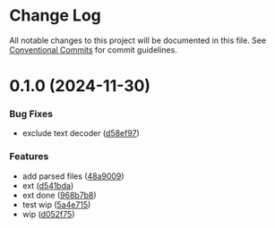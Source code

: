 # Change Log

All notable changes to this project will be documented in this file.
See [Conventional Commits](https://conventionalcommits.org) for commit guidelines.

# 0.1.0 (2024-11-30)


### Bug Fixes

* exclude text decoder ([d58ef97](https://github.com/lukasjhan/mdl-js/commit/d58ef9744414b31fd7a44f621c3037b154762328))


### Features

* add parsed files ([48a9009](https://github.com/lukasjhan/mdl-js/commit/48a9009c2cb49466e7eecdac80cf54c06e77ce69))
* ext ([d541bda](https://github.com/lukasjhan/mdl-js/commit/d541bda976af628f5e3d8c6d24673ac67525dfb6))
* ext done ([968b7b8](https://github.com/lukasjhan/mdl-js/commit/968b7b857204dd6b13cc68b962bd73c35404036d))
* test wip ([5a4e715](https://github.com/lukasjhan/mdl-js/commit/5a4e71527a2bf553f4a8ed5110209c93db7695fc))
* wip ([d052f75](https://github.com/lukasjhan/mdl-js/commit/d052f75122c97d253b004a404ae7c7dec41d2a04))
